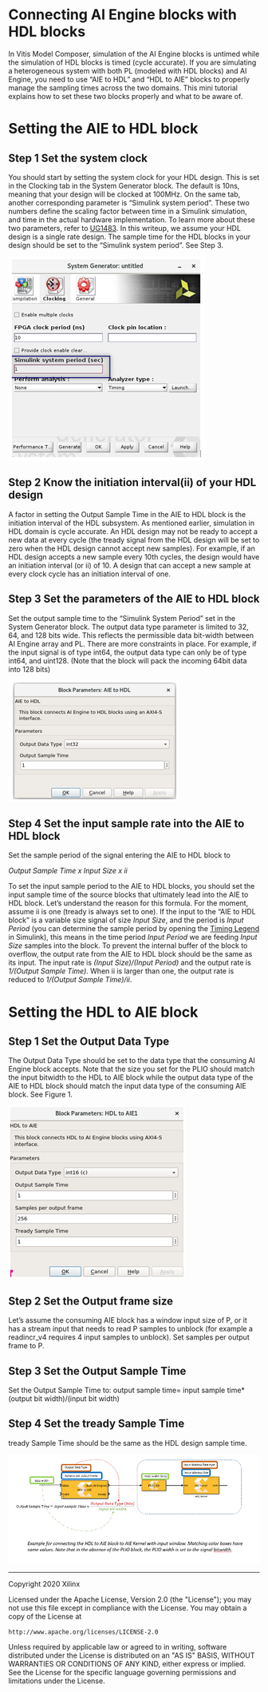# Connecting AI Engine blocks with HDL blocks
In Vitis Model Composer, simulation of the AI Engine blocks is untimed while the simulation of HDL blocks is timed (cycle accurate). 
If you are simulating a heterogeneous system with both PL (modeled with HDL blocks) and AI Engine, you need to use “AIE to HDL” and “HDL to AIE” blocks to properly 
manage the sampling times across the two domains. This mini tutorial explains how to set these two blocks properly and what to be aware of.

# Setting the AIE to HDL block 
## Step 1 Set the system clock
You should start by setting the system clock for your HDL design. This is set in the Clocking tab in the System Generator block. 
The default is 10ns, meaning that your design will be clocked at 100MHz. On the same tab, another corresponding parameter is “Simulink system period”. 
These two numbers define the scaling factor between time in a Simulink simulation, and time in the actual hardware implementation. 
To learn more about these two parameters, refer to [UG1483](https://www.xilinx.com/support/documentation/sw_manuals/xilinx2021_1/ug1483-model-composer-sys-gen-user-guide.pdf). 
In this writeup, we assume your HDL design is a single rate design. The sample time for the HDL blocks in your design should be set to the “Simulink system period”. See Step 3.

![System Generator](images/system_generator.png)

## Step 2 Know the initiation interval(ii) of your HDL design
A factor in setting the Output Sample Time in the AIE to HDL block is the initiation interval of the HDL subsystem. 
As mentioned earlier, simulation in HDL domain is cycle accurate. 
An HDL design may not be ready to accept a new data at every cycle (the tready signal from the HDL design will be set to zero when the HDL design cannot accept new samples). 
For example, if an HDL design accepts a new sample every 10th cycles, the design would have an initiation interval (or ii) of 10. A design that can accept a new sample at every clock cycle has an initiation interval of one.

## Step 3 Set the parameters of the AIE to HDL block
Set the output sample time to the “Simulink System Period” set in the System Generator block. 
The output data type parameter is limited to 32, 64, and 128 bits wide. This reflects the permissible data bit-width between AI Engine array and PL. 
There are more constraints in place. For example, if the input signal is of type int64, the output data type can only be of type int64, and uint128. 
(Note that the block will pack the incoming 64bit data into 128 bits)

![AIE_to_HDL](images/AIE_to_HDL.png)

## Step 4 Set the input sample rate into the AIE to HDL block
Set the sample period of the signal entering the AIE to HDL block to

*Output Sample Time x Input Size x ii*

To set the input sample period to the AIE to HDL blocks, you should set the input sample time of the source blocks that ultimately lead into the AIE to HDL block.
Let’s understand the reason for this formula. 
For the moment, assume ii is one (tready is always set to one). 
If the input to the “AIE to HDL block” is a variable size signal of size *Input Size*, and the period is 
*Input Period* (you can determine the sample period by opening the [Timing Legend](https://www.mathworks.com/help/simulink/ug/how-to-view-sample-time-information.html) in Simulink),
this means in the time period *Input Period* we are feeding *Input Size* samples into the block. 
To prevent the internal buffer of the block to overflow, the output rate from the AIE to HDL block should be the same as its input. 
The input rate is *(Input Size)/(Input Period)* and the output rate is *1/(Output Sample Time)*. When ii is larger than one, the output rate is reduced to *1/(Output Sample Time)/ii*. 

# Setting the HDL to AIE block 

## Step 1 Set the Output Data Type
The Output Data Type should be set to the data type that the consuming AI Engine block accepts. 
Note that the size you set for the PLIO should match the input bitwidth to the HDL to AIE 
block while the output data type of the AIE to HDL block should match the input data type of the consuming AIE block. See Figure 1.

![GDL_to_AIE](images/HDL_to_AIE.png)

## Step 2 Set the Output frame size
Let’s assume the consuming AIE block has a window input size of P, or it has a 
stream input that needs to read P samples to unblock (for example a readincr_v4 requires 4 input samples to unblock). Set samples per output frame to P.

## Step 3 Set the Output Sample Time
Set the Output Sample Time to:
output sample time= input sample time*(output bit width)/(input bit width)

## Step 4 Set the tready Sample Time
tready Sample Time should be the same as the HDL design sample time.

![highlevel](images/high_level.png)


--------------
Copyright 2020 Xilinx

Licensed under the Apache License, Version 2.0 (the "License");
you may not use this file except in compliance with the License.
You may obtain a copy of the License at

    http://www.apache.org/licenses/LICENSE-2.0

Unless required by applicable law or agreed to in writing, software
distributed under the License is distributed on an "AS IS" BASIS,
WITHOUT WARRANTIES OR CONDITIONS OF ANY KIND, either express or implied.
See the License for the specific language governing permissions and
limitations under the License.
